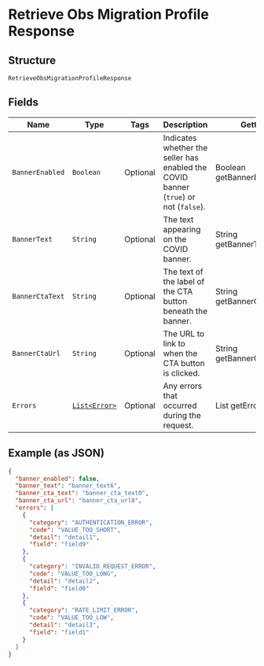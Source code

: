 
# Retrieve Obs Migration Profile Response

## Structure

`RetrieveObsMigrationProfileResponse`

## Fields

| Name | Type | Tags | Description | Getter |
|  --- | --- | --- | --- | --- |
| `BannerEnabled` | `Boolean` | Optional | Indicates whether the seller has enabled the COVID banner (`true`) or not (`false`). | Boolean getBannerEnabled() |
| `BannerText` | `String` | Optional | The text appearing on the COVID banner. | String getBannerText() |
| `BannerCtaText` | `String` | Optional | The text of the label of the CTA button beneath the banner. | String getBannerCtaText() |
| `BannerCtaUrl` | `String` | Optional | The URL to link to when the CTA button is clicked. | String getBannerCtaUrl() |
| `Errors` | [`List<Error>`](/doc/models/error.md) | Optional | Any errors that occurred during the request. | List<Error> getErrors() |

## Example (as JSON)

```json
{
  "banner_enabled": false,
  "banner_text": "banner_text6",
  "banner_cta_text": "banner_cta_text0",
  "banner_cta_url": "banner_cta_url8",
  "errors": [
    {
      "category": "AUTHENTICATION_ERROR",
      "code": "VALUE_TOO_SHORT",
      "detail": "detail1",
      "field": "field9"
    },
    {
      "category": "INVALID_REQUEST_ERROR",
      "code": "VALUE_TOO_LONG",
      "detail": "detail2",
      "field": "field0"
    },
    {
      "category": "RATE_LIMIT_ERROR",
      "code": "VALUE_TOO_LOW",
      "detail": "detail3",
      "field": "field1"
    }
  ]
}
```

